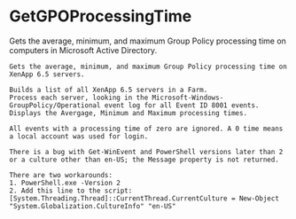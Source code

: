 # GetGPOProcessingTime
Gets the average, minimum, and maximum Group Policy processing time on  computers in Microsoft Active Directory.

	Gets the average, minimum, and maximum Group Policy processing time on XenApp 6.5 servers.

	Builds a list of all XenApp 6.5 servers in a Farm.
	Process each server, looking in the Microsoft-Windows-GroupPolicy/Operational event log for all Event ID 8001 events.
	Displays the Avergage, Minimum and Maximum processing times.
	
	All events with a processing time of zero are ignored. A 0 time means a local account was used for login.
	
	There is a bug with Get-WinEvent and PowerShell versions later than 2 or a culture other than en-US; the Message property is not returned.

	There are two workarounds:
	1. PowerShell.exe -Version 2
	2. Add this line to the script: 
	[System.Threading.Thread]::CurrentThread.CurrentCulture = New-Object "System.Globalization.CultureInfo" "en-US"
